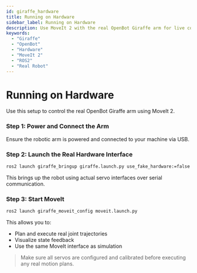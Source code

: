 ```yaml
---
id: giraffe_hardware
title: Running on Hardware
sidebar_label: Running on Hardware
description: Use MoveIt 2 with the real OpenBot Giraffe arm for live control.
keywords:
  - "Giraffe"
  - "OpenBot"
  - "Hardware"
  - "MoveIt 2"
  - "ROS2"
  - "Real Robot"
---
```


<!-- @format -->

# Running on Hardware

Use this setup to control the real OpenBot Giraffe arm using MoveIt 2.

### Step 1: Power and Connect the Arm

Ensure the robotic arm is powered and connected to your machine via USB.

### Step 2: Launch the Real Hardware Interface

```bash
ros2 launch giraffe_bringup giraffe.launch.py use_fake_hardware:=false
```

This brings up the robot using actual servo interfaces over serial communication.

### Step 3: Start MoveIt

```bash
ros2 launch giraffe_moveit_config moveit.launch.py
```

This allows you to:

- Plan and execute real joint trajectories
- Visualize state feedback
- Use the same MoveIt interface as simulation

> Make sure all servos are configured and calibrated before executing any real motion plans.
